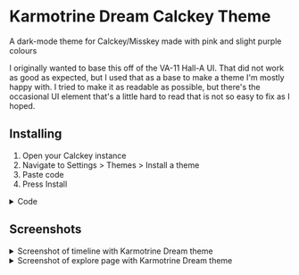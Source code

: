 # Karmotrine Dream Calckey Theme

A dark-mode theme for Calckey/Misskey made with pink and slight purple colours


I originally wanted to base this off of the VA-11 Hall-A UI. That did not work as good as expected, but I used that as a base to make a theme I'm mostly happy with.
I tried to make it as readable as possible, but there's the occasional UI element that's a little hard to read that is not so easy to fix as I hoped. 

## Installing

1. Open your Calckey instance
2. Navigate to Settings > Themes > Install a theme
3. Paste code
4. Press Install

<details>
  <summary>Code</summary>
  
      {
        id: '03539279-f1a0-4d7c-9732-2cce7cb39235',
        base: 'dark',
        desc: 'A dark theme somewhat originally based on the VA-11 Hall-A UI colours. Not so much in the end result.',
        name: 'Karmotrine Dream',
        props: {
          bg: '#1f1a21',
          fg: '#FCB6C0',
          cwBg: '@accent',
          cwFg: '@fgOnAccent',
          link: '@mention',
          badge: '@mention',
          navBg: '#1f1a2d',
          panel: '@bg',
          popup: '@navBg',
          accent: ':lighten<15<@bg',
          renote: '@mention',
          hashtag: '@mention',
          mention: '#F03B67',
          buttonBg: ':lighten<5<@bg',
          accentedBg: '#FCB6C0',
          fgOnAccent: '#FEC5D2',
          infoWarnBg: '@accentedBg',
          infoWarnFg: 'black',
          swutchOnBg: '@accent',
          swutchOnFg: '@fg',
          swutchOffFg: '#7b7b7b',
          fgHighlighted: ':darken<5<@fg',
        },
        author: '@jill@nightcity.bar',
      }

</details>

## Screenshots
<details>
  <summary>Screenshot of timeline with Karmotrine Dream theme</summary>
  <img src="karmotrine-dream-screenshot-1.png" alt="Screenshot of timeline with Karmotrine Dream theme"/>
</details>
<details>
  <summary>Screenshot of explore page with Karmotrine Dream theme</summary>
  <img src="karmotrine-dream-screenshot-2.png" alt="Screenshot of explore page with Karmotrine Dream theme"/>
</details>